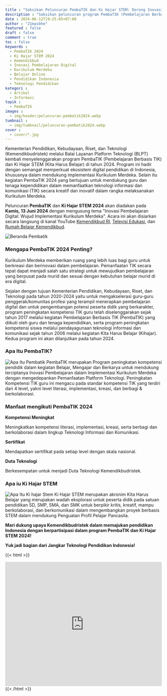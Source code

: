 ```yaml
---
title : "Saksikan Peluncuran PembaTIK dan Ki Hajar STEM: Dorong Inovasi Pembelajaran Digital untuk Implementasi Kurikulum Merdeka"
description : "Saksikan peluncuran program PembaTIK (Pembelajaran Berbasis TIK) dan Ki Hajar STEM (Kita Harus Belajar) 2024 yang diadakan oleh Kemendikbud. Acara ini bertujuan untuk mendorong inovasi pembelajaran digital dalam rangka implementasi Kurikulum Merdeka."
date : 2024-06-12T19:25:05+07:00
author : "21masbhe"
featured : false
draft : false
comment : true
toc : false
keywords : 
  - PembaTIK 2024
  - Ki Hajar STEM 2024
  - Kemendikbud
  - Inovasi Pembelajaran Digital
  - Kurikulum Merdeka
  - Belajar Online
  - Pendidikan Indonesia
  - Teknologi Pendidikan
kategori : 
  - Artikel
  - Informasi
topik :
  - PembaTIK
images : 
  - img/header/peluncuran-pembatik2024.webp
tumbnail : 
  - img/tumbnail/peluncuran-pembatik2024.webp
cover : 
  - cover/*.jpg
---
```


Kementerian Pendidikan, Kebudayaan, Riset, dan Teknologi (Kemendikbudristek) melalui Balai Layanan Platform Teknologi (BLPT) kembali menyelenggarakan program PembaTIK (Pembelajaran Berbasis TIK) dan Ki Hajar STEM (Kita Harus Belajar) di tahun 2024. Program ini hadir dengan semangat memperkuat ekosistem digital pendidikan di Indonesia, khususnya dalam mendukung implementasi Kurikulum Merdeka. Selain itu kegiatan PembaTIK 2024 yang bertujuan untuk mendukung guru dan tenaga kependidikan dalam memanfaatkan teknologi informasi dan komunikasi (TIK) secara kreatif dan inovatif dalam rangka melaksanakan Kurikulum Merdeka.

Peluncuran **PembaTIK** dan **Ki Hajar STEM 2024** akan diadakan pada **Kamis, 13 Juni 2024** dengan mengusung tema "Inovasi Pembelajaran Digital: Wujud Implementasi Kurikulum Merdeka". Acara ini akan disiarkan secara langsung di kanal YouTube [Kemendikbud RI](), [Televisi Edukasi](https://youtu.be/XfoSxqQFetU), dan [Rumah Belajar Kemendikbud](https://youtu.be/svPfMF6ld04).

![Beranda Pembatik](/img/artikel/pembatik/beranda-pembatik.jpg)

### Mengapa PembaTIK 2024 Penting?

Kurikulum Merdeka memberikan ruang yang lebih luas bagi guru untuk berkreasi dan berinovasi dalam pembelajaran. Pemanfaatan TIK secara tepat dapat menjadi salah satu strategi untuk mewujudkan pembelajaran yang berpusat pada murid dan sesuai dengan kebutuhan belajar murid di era digital.

Sejalan dengan tujuan Kementerian Pendidikan, Kebudayaan, Riset, dan Teknologi pada tahun 2020-2024 yaitu untuk mengakselerasi guru-guru penggerak/komunitas profesi yang terampil menerapkan pembelajaran digital dan untuk pengembangan potensi peserta didik yang berkarakter, program peningkatan kompetensi TIK guru telah diselenggarakan sejak tahun 2017 melalui kegiatan Pembelajaran
Berbasis TIK (PembaTIK) yang diikuti oleh guru dan tenaga kependidikan, serta program peningkatan kompetensi siswa melalui pendayagunaan teknologi informasi dan komunikasi sejak tahun 2006 melalui kegiatan Kita Harus Belajar (Kihajar). Kedua program ini akan dilanjutkan pada tahun 2024. 

### Apa Itu PembaTIK?
![Apa Itu Pembatik](/img/artikel/pembatik/apa-pembatik.jpg)
PembaTIK merupakan Program peningkatan kompetensi pendidik dalam kegiatan Belajar, Mengajar dan Berkarya untuk mendukung terciptanya Inovasi Pembelajaran dalam Implementasi Kurikulum Merdeka dengan mengedepankan Pemanfaatan Platform Teknologi. Peningkatan Kompetensi TIK guru ini mengacu pada standar kompetensi TIK yang terdiri dari 4 level, yakni level literasi, implementasi, kreasi, dan berbagi & berkolaborasi.

### Manfaat mengikuti PembaTIK 2024

**Kompetensi Meningkat**

Meningkatkan kompetensi literasi, implementasi, kreasi, serta berbagi dan berkolaborasi dalam lingkup Teknologi Informasi dan Komunikasi.

**Sertifikat**

Mendapatkan sertifikat pada setiap level dengan skala nasional.

**Duta Teknologi**

Berkesempatan untuk menjadi Duta Teknologi Kemendikbudristek.

### Apa iu Ki Hajar STEM
![Apa Itu Ki hajar Stem](/img/artikel/pembatik/apa-kihajar.jpg)
Ki Hajar STEM merupakan akronim Kita Harus Belajar yang merupakan wadah eksplorasi untuk peserta didik pada satuan pendidikan SD, SMP, SMA, dan SMK untuk berpikir kritis, kreatif, mampu berkolaborasi, dan berkomunikasi dalam mengembangkan proyek berbasis STEM dalam mendukung Penguatan Profil Pelajar Pancasila.

**Mari dukung upaya Kemendikbudristek dalam memajukan pendidikan Indonesia dengan berpartisipasi dalam program PembaTIK dan Ki Hajar STEM 2024!**

**Yuk jadi bagian dari Jangkar Teknologi Pendidikan Indonesia!**

{{< html >}}
<iframe width="100%" height="400" src="https://www.youtube.com/embed/svPfMF6ld04" title="Peluncuran PembaTIK dan Kihajar STEM 2024" frameborder="0" allow="accelerometer; autoplay; clipboard-write; encrypted-media; gyroscope; picture-in-picture; web-share" referrerpolicy="strict-origin-when-cross-origin" allowfullscreen></iframe>
{{< /html >}}
